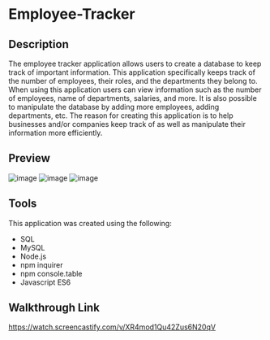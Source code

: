 # Employee-Tracker

## Description
The employee tracker application allows users to create a database to keep track of important information. This application specifically keeps track of the number of employees, their roles, and the departments they belong to. When using this application users can view information such as the number of employees, name of departments, salaries, and more. It is also possible to manipulate the database by adding more employees, adding departments, etc. The reason for creating this application is to help businesses and/or companies keep track of as well as manipulate their information more efficiently.

## Preview
![image](https://user-images.githubusercontent.com/69539559/141710765-c9b94679-60de-4842-95c8-4378d8838731.png)
![image](https://user-images.githubusercontent.com/69539559/141710899-63d00ab0-c086-4dc0-8af6-ae92542e38b5.png)
![image](https://user-images.githubusercontent.com/69539559/141710965-2f2441ab-68b9-419d-83e2-14b510d5c7bb.png)

## Tools
This application was created using the following:
* SQL
* MySQL
* Node.js
* npm inquirer
* npm console.table
* Javascript ES6

## Walkthrough Link
https://watch.screencastify.com/v/XR4mod1Qu42Zus6N20qV
